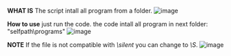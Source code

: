 
**WHAT IS**
The script intall all program from a folder.
![image](https://github.com/user-attachments/assets/f7786aed-94a1-424a-a9a2-38fbc82d723f)

**How to use**
just run the code.
the code intall all program in next folder: "selfpath\programs"
![image](https://github.com/user-attachments/assets/b7126977-dce8-4e47-a6e7-b7d2e57ba94a)

**NOTE**
If the file is not compatible with *\silent* you can change to *\S*.
![image](https://github.com/user-attachments/assets/44fd4146-136f-481c-b7eb-417764a0e65d)
